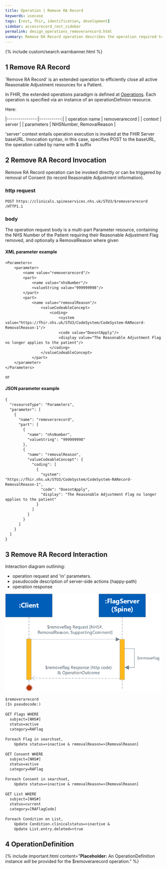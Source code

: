 ```yaml
---
title: Operation | Remove RA Record
keywords: usecase
tags: [rest, fhir, identification, development]
sidebar: accessrecord_rest_sidebar
permalink: design_operations_removerarecord.html
summary: Remove RA Record operation describes the operation required to remove (soft delete) a Reasonable Adjustment Flag entirely, including all Adjustments, Impairments and Consents on the Spine via the FHIR&reg; Reasonable Adjustments API
---
```

{% include custom/search.warnbanner.html %}

## 1 Remove RA Record ##

'Remove RA Record' is an extended operation to efficiently close all active Reasonable Adjustment resources for a Patient.

In FHIR, the extended operations paradigm is defined at [Operations](http://hl7.org/fhir/operations.html). Each operation is specified via an instance of an operationDefinion resource.

Here:

|---------------:|-----------:|
| operation name | removerarecord |
| context        | server     |
| parameters     | NHSNumber, RemovalReason |

'server' context entails operation execution is invoked at the FHIR Server baseURL. Invocation syntax, in this case, specifies POST to the baseURL, the operation called by name with $ suffix

## 2 Remove RA Record Invocation ##

Remove RA Record operation can be invoked directly or can be triggered by removal of Consent (to record Reasonable Adjustment information).

### http request ###
```
POST https://clinicals.spineservices.nhs.uk/STU3/$removerarecord /HTTP1.1
```
### body ###
The operation request body is a multi-part Parameter resource, containing the NHS Number of the Patient requiring their Reasonable Adjustment Flag removed, and optionally a RemovalReason where given

#### XML parameter example ####
```
<Parameters>
    <parameter>
        <name value="removerarecord"/>
        <part>
            <name value="nhsNumber"/>
            <valueString value="999999998"/>
        </part>
        <part>
            <name value="removalReason"/>
                <valueCodeableConcept>
                    <coding>
                        <system value="https://fhir.nhs.uk/STU3/CodeSystem/CodeSystem-RARecord-RemovalReason-1"/>
                        <code value="DoesntApply"/>
                        <display value="The Reasonable Adjustment Flag no longer applies to the patient"/>
                    </coding>
                </valueCodeableConcept>
            </part>
    </parameter>
</Parameters>
```
or 

#### JSON parameter example ####

```
{
  "resourceType": "Parameters",
  "parameter": [
    {
      "name": "removerarecord",
      "part": [
        {
          "name": "nhsNumber",
          "valueString": "999999998"
        },
        {
          "name": "removalReason",
          "valueCodeableConcept": {
            "coding": [
              {
                "system": "https://fhir.nhs.uk/STU3/CodeSystem/CodeSystem-RARecord-RemovalReason-1",
                "code": "DoesntApply",
                "display": "The Reasonable Adjustment Flag no longer applies to the patient"
              }
            ]
          }
        }
      ]
    }
  ]
}
```

## 3 Remove RA Record Interaction ##

Interaction diagram outlining:
* operation request and 'in' parameters.
* pseudocode description of server-side actions (happy-path) 
* operation response

<img src="images/sequenceDiagrams/RemoveFlag.png">

```
$removerarecord
(In pseudocode:)

GET Flags WHERE
  subject=[NHS#]
  status=active
  category=RAFlag

Foreach Flag in searchset, 
    Update status=>inactive & removalReason=>[RemovalReason]

GET Consent WHERE
  subject=[NHS#]
  status=active
  category=RAFlag

Foreach Consent in searchset, 
    Update status=>inactive & removalReason=>[RemovalReason]

GET List WHERE
  subject=[NHS#]
  status=current
  category=[RAFlagCode]

Foreach Condition on List, 
    Update Condition.clinicalstatus=>inactive &
    Update List.entry.deleted=>true
```

## 4 OperationDefinition ##

{% include important.html content="**Placeholder:** An OperationDefinition instance _will_ be provided for the $removerarecord operation." %}
